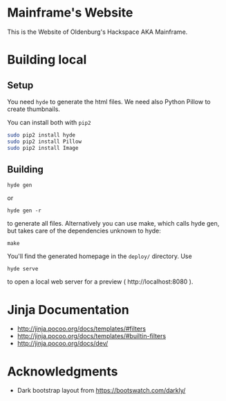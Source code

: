 # Mainframe's Website

This is the Website of Oldenburg's Hackspace AKA Mainframe.


# Building local

## Setup

You need ```hyde``` to generate the html files. We need also Python Pillow to create thumbnails.   
 
You can install both with ```pip2```
```bash
sudo pip2 install hyde
sudo pip2 install Pillow
sudo pip2 install Image
```

## Building

```
hyde gen
```

or

```
hyde gen -r
```

to generate all files. Alternatively you can use make, which calls hyde
gen, but takes care of the dependencies unknown to hyde:

```
make
```

You'll find the generated homepage in the ```deploy/``` directory. Use

```
hyde serve
```

to open a local web server for a preview ( http://localhost:8080 ).

# Jinja Documentation

 * http://jinja.pocoo.org/docs/templates/#filters
 * http://jinja.pocoo.org/docs/templates/#builtin-filters
 * http://jinja.pocoo.org/docs/dev/


# Acknowledgments

 * Dark bootstrap layout from https://bootswatch.com/darkly/